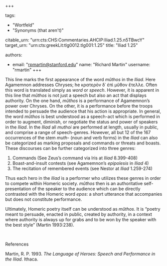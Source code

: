 +++

tags:
- "Wortfeld"
- "Synonyms (that aren&#39;t)"

citable_urn: "urn:cts:CHS:Commentaries.AHCIP:Iliad.1.25.n5TBwcY"
target_urn: "urn:cts:greekLit:tlg0012.tlg001:1.25"
title: "Iliad 1.25"

authors:
- email: "rpmartin@stanford.edu"
  name: "Richard Martin"
  username: "rmartin"
+++

<p>This line marks the first appearance of the word <em>mûthos</em> in the <em>Iliad</em>. Here Agamemnon addresses Chryses; he κρατερὸν δ᾽ ἐπὶ μῦθον ἔτελλε. Often this word is translated simply as <em>word</em> or <em>speech</em>. However, it is apparent in this line that <em>mûthos</em> is not just a speech but also an act that displays authority. On the one hand, <em>mûthos</em> is a performance of Agamemnon’s power over Chryses. On the other, it is a performance before the troops intended to persuade the audience that his action is appropriate. In general, the word <em>mûthos</em> is best understood as a speech-act which is performed in order to augment, diminish, or negotiate the status and power of speakers in the <em>Iliad</em>. In the <em>Iliad</em> all<em> muthoi</em> are performed at length, usually in public, and comprise a range of speech-genres. However, all but 12 of the 167 occurrences of the stem <span style="font-style: normal !msorm;"><em>muth</em></span>- (noun and verb forms) in the <em>Iliad</em> can also be categorized as marking proposals and commands or threats and boasts. These discourses can be further categorized into three genres:</p>
<ol>
<li>Commands (See Zeus’s command via Iris at <em>Iliad</em> 8.399-408)</li>
<li>Boast-and-insult contests (see Agamemnon’s <em>epipolesis </em>in <em>Iliad</em> 4)</li>
<li>The recitation of remembered events (see Nestor at <em>Iliad</em> 1.259-274)</li>
</ol>
<p>Thus each hero in the <em>Iliad</em> is a performer who utilizes these genres in order to compete within Homeric society. <em>mûthos</em> then is an authoritative self-presentation of the speaker to the audience which can be directly contrasted with the Homeric word <em>epos</em>: a short utterance that accompanies but does not constitute performance.</p>
<p>Ultimately, Homeric poetry itself can be understood as <em>mûthos</em>. It is “poetry meant to persuade, enacted in public, created by authority, in a context where authority is always up for grabs and to be won by the speaker with the best style” (Martin 1993:238).</p>
<p>&nbsp;</p>
<p>References</p>
<p>Martin, R. P. 1993. <span style="font-style: normal !msorm;"><em>The Language of Heroes: Speech and Performance in the Iliad</em></span>. Ithaca.</p>
<p>&nbsp;</p>
<p>&nbsp;</p>
<p>&nbsp;</p>
<p>&nbsp;</p>